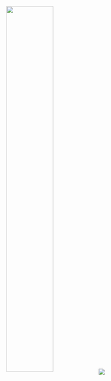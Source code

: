 <img width="50%" align="center" src="https://github-readme-stats.vercel.app/api?username=BigBoyLeft&show_icons=true&title_color=fff&icon_color=79ff97&text_color=9f9f9f&bg_color=151515" />
<img align="center" style="left:50%;transform:translateX(-50%)" src="https://github-readme-stats.vercel.app/api/top-langs/?username=BigBoyLeft&show_icons=true&title_color=fff&icon_color=79ff97&text_color=9f9f9f&bg_color=151515" />

<!-- [![My Github Stats](https://github-readme-stats.vercel.app/api?username=BigBoyLeft&show_icons=true&theme=dracula)](https://github.com/BigBoyLeft/BigBoyLeft)
[![My Top Langs](https://github-readme-stats.vercel.app/api/top-langs/?username=BigBoyLeft&theme=dracula)](https://github.com/BigBoyLeft/BigBoyLeft) -->
